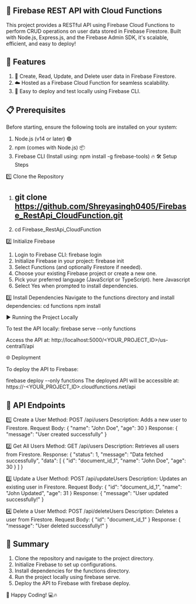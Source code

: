 ## 🚀 Firebase REST API with Cloud Functions

This project provides a RESTful API using Firebase Cloud Functions to perform CRUD operations on user data stored in Firebase Firestore. Built with Node.js, Express.js, and the Firebase Admin SDK, it's scalable, efficient, and easy to deploy!

## 🌟 Features

1. 📝 Create, Read, Update, and Delete user data in Firebase Firestore.
2. ☁️ Hosted as a Firebase Cloud Function for seamless scalability.
3. 🔧 Easy to deploy and test locally using Firebase CLI.

## 📋 Prerequisites

Before starting, ensure the following tools are installed on your system:

1. Node.js (v14 or later) 🟢
2. npm (comes with Node.js) 📦
3. Firebase CLI (Install using: npm install -g firebase-tools) 🔥
🛠️ Setup Steps

1️⃣ Clone the Repository
1. ## git clone https://github.com/Shreyasingh0405/Firebase_RestApi_CloudFunction.git

2. cd Firebase_RestApi_CloudFunction

2️⃣ Initialize Firebase
1. Login to Firebase CLI:
     firebase login
2. Initialize Firebase in your project:
     firebase init
3. Select Functions (and optionally Firestore if needed).
4. Choose your existing Firebase project or create a new one.
5. Pick your preferred language (JavaScript or TypeScript). here    Javascript
6. Select Yes when prompted to install dependencies.

3️⃣ Install Dependencies
Navigate to the functions directory and install dependencies:
     cd functions
     npm install

▶️ Running the Project Locally

To test the API locally:
  firebase serve --only functions

Access the API at:
http://localhost:5000/<YOUR_PROJECT_ID>/us-central1/api

🌐 Deployment

To deploy the API to Firebase:

firebase deploy --only functions
The deployed API will be accessible at:
https://<REGION>-<YOUR_PROJECT_ID>.cloudfunctions.net/api

## 🔗 API Endpoints

1️⃣ Create a User
Method: POST /api/users
Description: Adds a new user to Firestore.
Request Body:
{
  "name": "John Doe",
  "age": 30
}
Response:
{
  "message": "User created successfully"
}



2️⃣ Get All Users
Method: GET /api/users
Description: Retrieves all users from Firestore.
Response:
{
  "status": 1,
  "message": "Data fetched successfully",
  "data": [
    {
      "id": "document_id_1",
      "name": "John Doe",
      "age": 30
    }
  ]
}



3️⃣ Update a User
Method: POST /api/updateUsers
Description: Updates an existing user in Firestore.
Request Body:
{
  "id": "document_id_1",
  "name": "John Updated",
  "age": 31
}
Response:
{
  "message": "User updated successfully!"
}



4️⃣ Delete a User
Method: POST /api/deleteUsers
Description: Deletes a user from Firestore.
Request Body:
{
  "id": "document_id_1"
}
Response:
{
  "message": "User deleted successfully!"
}



## 📜 Summary

1. Clone the repository and navigate to the project directory.
2. Initialize Firebase to set up configurations.
3. Install dependencies for the functions directory.
4. Run the project locally using firebase serve.
5. Deploy the API to Firebase with firebase deploy.

🚀 Happy Coding! 💻🔥

